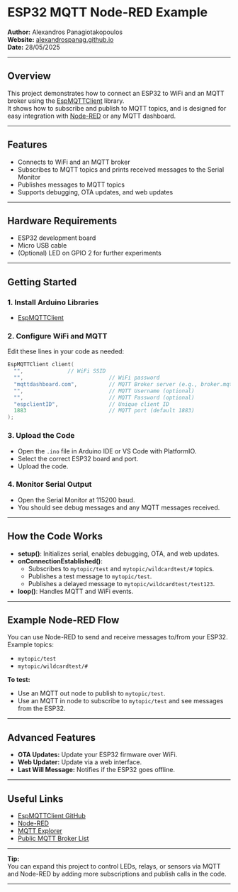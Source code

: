 # ESP32 MQTT Node-RED Example

**Author:** Alexandros Panagiotakopoulos  
**Website:** [alexandrospanag.github.io](https://alexandrospanag.github.io)  
**Date:** 28/05/2025

---

## Overview

This project demonstrates how to connect an ESP32 to WiFi and an MQTT broker using the [EspMQTTClient](https://github.com/plapointe6/EspMQTTClient) library.  
It shows how to subscribe and publish to MQTT topics, and is designed for easy integration with [Node-RED](https://nodered.org/) or any MQTT dashboard.

---

## Features

- Connects to WiFi and an MQTT broker
- Subscribes to MQTT topics and prints received messages to the Serial Monitor
- Publishes messages to MQTT topics
- Supports debugging, OTA updates, and web updates

---

## Hardware Requirements

- ESP32 development board
- Micro USB cable
- (Optional) LED on GPIO 2 for further experiments

---

## Getting Started

### 1. **Install Arduino Libraries**

- [EspMQTTClient](https://github.com/plapointe6/EspMQTTClient)

### 2. **Configure WiFi and MQTT**

Edit these lines in your code as needed:

```cpp
EspMQTTClient client(
  "",              // WiFi SSID
  "",                           // WiFi password
  "mqttdashboard.com",          // MQTT Broker server (e.g., broker.mqttdashboard.com)
  "",                           // MQTT Username (optional)
  "",                           // MQTT Password (optional)
  "espclientID",                // Unique client ID
  1883                          // MQTT port (default 1883)
);
```

### 3. **Upload the Code**

- Open the `.ino` file in Arduino IDE or VS Code with PlatformIO.
- Select the correct ESP32 board and port.
- Upload the code.

### 4. **Monitor Serial Output**

- Open the Serial Monitor at 115200 baud.
- You should see debug messages and any MQTT messages received.

---

## How the Code Works

- **setup()**: Initializes serial, enables debugging, OTA, and web updates.
- **onConnectionEstablished()**:  
  - Subscribes to `mytopic/test` and `mytopic/wildcardtest/#` topics.
  - Publishes a test message to `mytopic/test`.
  - Publishes a delayed message to `mytopic/wildcardtest/test123`.
- **loop()**: Handles MQTT and WiFi events.

---

## Example Node-RED Flow

You can use Node-RED to send and receive messages to/from your ESP32.  
Example topics:
- `mytopic/test`
- `mytopic/wildcardtest/#`

**To test:**
- Use an MQTT out node to publish to `mytopic/test`.
- Use an MQTT in node to subscribe to `mytopic/test` and see messages from the ESP32.

---

## Advanced Features

- **OTA Updates:** Update your ESP32 firmware over WiFi.
- **Web Updater:** Update via a web interface.
- **Last Will Message:** Notifies if the ESP32 goes offline.

---

## Useful Links

- [EspMQTTClient GitHub](https://github.com/plapointe6/EspMQTTClient)
- [Node-RED](https://nodered.org/)
- [MQTT Explorer](https://mqtt-explorer.com/)
- [Public MQTT Broker List](https://github.com/mqtt/mqtt.github.io/wiki/public_brokers)

---

**Tip:**  
You can expand this project to control LEDs, relays, or sensors via MQTT and Node-RED by adding more subscriptions and publish calls in the code.

---
